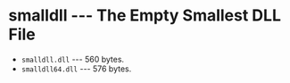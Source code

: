 # smalldll --- The Empty Smallest DLL File

- `smalldll.dll` --- 560 bytes.
- `smalldll64.dll` --- 576 bytes.
